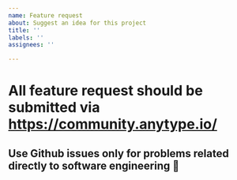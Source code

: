 ```yaml
---
name: Feature request
about: Suggest an idea for this project
title: ''
labels: ''
assignees: ''

---
```


# All feature request should be submitted via https://community.anytype.io/ 
## Use Github issues only for problems related directly to software engineering 🙏
